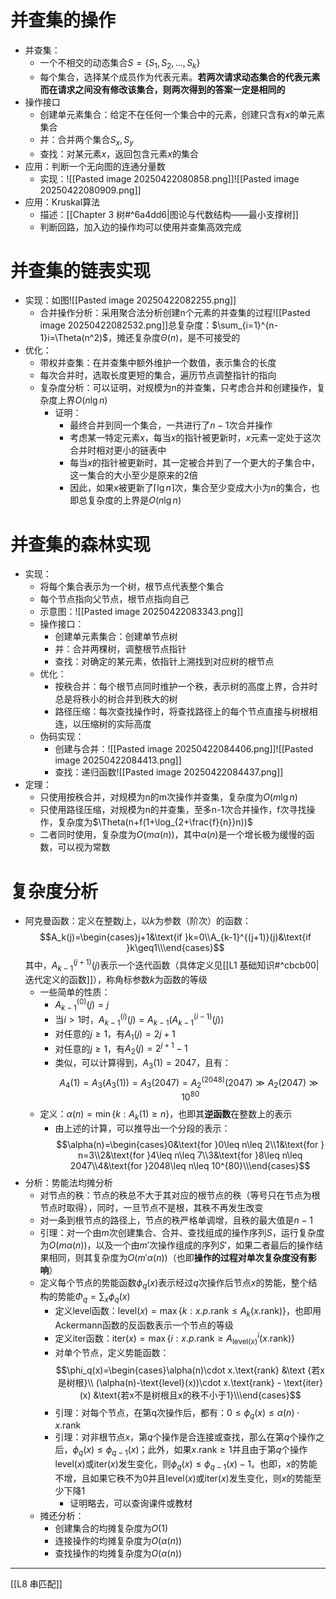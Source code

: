 # 并查集的操作
- 并查集：
	- 一个不相交的动态集合$S = \{S_1, S_2, . . . , S_k\}$
	- 每个集合，选择某个成员作为代表元素。**若两次请求动态集合的代表元素而在请求之间没有修改该集合，则两次得到的答案一定是相同的**
- 操作接口
	- 创建单元素集合：给定不在任何一个集合中的元素，创建只含有$x$的单元素集合
	- 并：合并两个集合$S_x,S_y$
	- 查找：对某元素$x$，返回包含元素$x$的集合
- 应用：判断一个无向图的连通分量数
	- 实现：![[Pasted image 20250422080858.png]]![[Pasted image 20250422080909.png]]
- 应用：Kruskal算法
	- 描述：[[Chapter 3 树#^6a4dd6|图论与代数结构——最小支撑树]]
	- 判断回路，加入边的操作均可以使用并查集高效完成
# 并查集的链表实现
- 实现：如图![[Pasted image 20250422082255.png]]
	- 合并操作分析：采用聚合法分析创建n个元素的并查集的过程![[Pasted image 20250422082532.png]]总复杂度：$\sum_{i=1}^{n-1}i=\Theta(n^2)$，摊还复杂度$\Theta(n)$，是不可接受的
- 优化：
	- 带权并查集：在并查集中额外维护一个数值，表示集合的长度
	- 每次合并时，选取长度更短的集合，遍历节点调整指针的指向
	- 复杂度分析：可以证明，对规模为n的并查集，只考虑合并和创建操作，复杂度上界$O(n\lg n)$
		- 证明：
			- 最终合并到同一个集合，一共进行了$n-1$次合并操作
			- 考虑某一特定元素$x$，每当$x$的指针被更新时，$x$元素一定处于这次合并时相对更小的链表中
			- 每当$x$的指针被更新时，其一定被合并到了一个更大的子集合中，这一集合的大小至少是原来的2倍
			- 因此，如果x被更新了$\lceil\lg n\rceil$次，集合至少变成大小为$n$的集合，也即总复杂度的上界是$O(n\lg n)$
# 并查集的森林实现
- 实现：
	- 将每个集合表示为一个树，根节点代表整个集合
	- 每个节点指向父节点，根节点指向自己
	- 示意图：![[Pasted image 20250422083343.png]]
	- 操作接口：
		- 创建单元素集合：创建单节点树
		- 并：合并两棵树，调整根节点指针
		- 查找：对确定的某元素，依指针上溯找到对应树的根节点
	- 优化：
		- 按秩合并：每个根节点同时维护一个秩，表示树的高度上界，合并时总是将秩小的树合并到秩大的树
		- 路径压缩：每次查找操作时，将查找路径上的每个节点直接与树根相连，以压缩树的实际高度
	- 伪码实现：
		- 创建与合并：![[Pasted image 20250422084406.png]]![[Pasted image 20250422084413.png]]
		- 查找：递归函数![[Pasted image 20250422084437.png]]
- 定理：
	- 只使用按秩合并，对规模为n的m次操作并查集，复杂度为$O(m\lg n)$
	- 只使用路径压缩，对规模为n的并查集，至多n-1次合并操作，f次寻找操作，复杂度为$\Theta(n+f(1+\log_{2+\frac{f}{n}}n))$
	- 二者同时使用，复杂度为$O(m\alpha(n))$，其中$\alpha(n)$是一个增长极为缓慢的函数，可以视为常数
# 复杂度分析
- 阿克曼函数：定义在整数$j$上，以$k$为参数（阶次）的函数：$$A_k(j)=\begin{cases}j+1&\text{if }k=0\\A_{k-1}^{(j+1)}(j)&\text{if }k\geq1\\\end{cases}$$其中，$A_{k-1}^{(j+1)}(j)$表示一个迭代函数（具体定义见[[L1 基础知识#^cbcb00|迭代定义的函数]]），称角标参数$k$为函数的等级
	- 一些简单的性质：
		- $A_{k-1}^{(0)}(j)=j$
		- 当$i>1$时，$A_{k-1}^{(i)}(j)=A_{k-1}(A_{k-1}^{(i-1)}(j))$
		- 对任意的$j\geq1$，有$A_1(j)=2j+1$
		- 对任意的$j\geq1$，有$A_2(j)=2^{j+1}-1$
		- 类似，可以计算得到，$A_3(1)=2047$，且有：$$A_4(1)=A_3(A_3(1))=A_3(2047)=A_2^{(2048)}(2047)\gg A_2(2047)\gg 10^{80}$$
	- 定义：$\alpha(n)=\min\{k:A_k(1)\geq n\}$，也即其**逆函数**在整数上的表示
		- 由上述的计算，可以推导出一个分段的表示：$$\alpha(n)=\begin{cases}0&\text{for }0\leq n\leq 2\\1&\text{for } n=3\\2&\text{for }4\leq n\leq 7\\3&\text{for }8\leq n\leq 2047\\4&\text{for }2048\leq n\leq 10^{80}\\\end{cases}$$
- 分析：势能法均摊分析
	- 对节点的秩：节点的秩总不大于其对应的根节点的秩（等号只在节点为根节点时取得），同时，一旦节点不是根，其秩不再发生改变
	- 对一条到根节点的路径上，节点的秩严格单调增，且秩的最大值是$n-1$
	- 引理：对一个由$m$次创建集合、合并、查找组成的操作序列$S$，运行复杂度为$O(m\alpha(n))$，以及一个由$m'$次操作组成的序列$S'$，如果二者最后的操作结果相同，则其复杂度为$O(m'\alpha(n))$（也即**操作的过程对单次复杂度没有影响**）
	- 定义每个节点的势能函数$\phi_q(x)$表示经过$q$次操作后节点$x$的势能，整个结构的势能$\Phi_q=\sum_x\phi_q(x)$
		- 定义level函数：$\text{level}(x)=\max\{k:x.p.\text{rank}\leq A_k(x.\text{rank})\}$，也即用Ackermann函数的反函数表示一个节点的等级
		- 定义iter函数：$\text{iter}(x) = \max\{i : x.p.\text{rank} ≥ A^i_{\text{level}(x)}(x.\text{rank})\}$
		- 对单个节点，定义势能函数：$$\phi_q(x)=\begin{cases}\alpha(n)\cdot x.\text{rank} &\text {若x是树根}\\ (\alpha(n)-\text{level}(x))\cdot x.\text{rank} - \text{iter}(x) &\text{若x不是树根且x的秩不小于1}\\\end{cases}$$
		- 引理：对每个节点，在第q次操作后，都有：$0\leq \phi_q(x)\leq \alpha(n)\cdot x.\text{rank}$
		- 引理：对非根节点$x$，第$q$个操作是合连接或查找，那么在第$q$个操作之后，$\phi_q(x) ≤ \phi_{q−1}(x)$；此外，如果$x.\text{rank} ≥ 1$并且由于第$q$个操作$\text{level}(x)$或$\text{iter}(x)$发生变化，则$\phi_q(x) ≤ \phi_{q−1}(x) − 1$。也即，$x$的势能不增，且如果它秩不为0并且$\text{level}(x)$或$\text{iter}(x)$发生变化，则$x$的势能至少下降1
			- 证明略去，可以查询课件或教材
	- 摊还分析：
		- 创建集合的均摊复杂度为$O(1)$
		- 连接操作的均摊复杂度为$O(\alpha(n))$
		- 查找操作的均摊复杂度为$O(\alpha(n))$
---
[[L8 串匹配]]